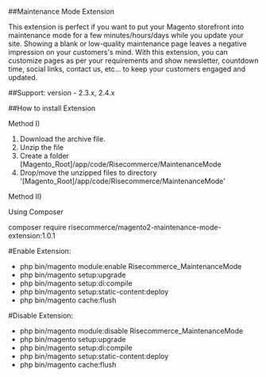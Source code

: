 ##Maintenance Mode Extension

This extension is perfect if you want to put your Magento storefront into maintenance mode for a few minutes/hours/days while you update your site. Showing a blank or low-quality maintenance page leaves a negative impression on your customers's mind. With this extension, you can customize pages as per your requirements and show newsletter, countdown time, social links, contact us, etc... to keep your customers engaged and updated.

##Support: 
version - 2.3.x, 2.4.x

##How to install Extension

Method I)

1. Download the archive file.
2. Unzip the file
3. Create a folder [Magento_Root]/app/code/Risecommerce/MaintenanceMode
4. Drop/move the unzipped files to directory '[Magento_Root]/app/code/Risecommerce/MaintenanceMode'

Method II)

Using Composer

composer require risecommerce/magento2-maintenance-mode-extension:1.0.1

#Enable Extension:
- php bin/magento module:enable Risecommerce_MaintenanceMode
- php bin/magento setup:upgrade
- php bin/magento setup:di:compile
- php bin/magento setup:static-content:deploy
- php bin/magento cache:flush

#Disable Extension:
- php bin/magento module:disable Risecommerce_MaintenanceMode
- php bin/magento setup:upgrade
- php bin/magento setup:di:compile
- php bin/magento setup:static-content:deploy
- php bin/magento cache:flush
